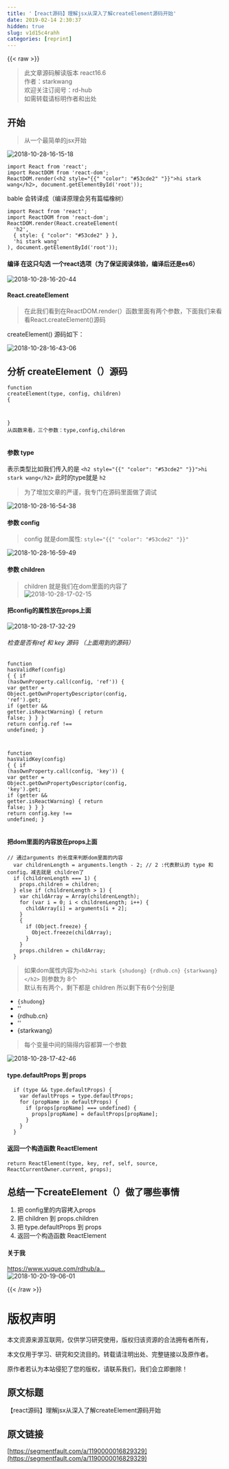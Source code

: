 ```yaml
---
title: '【react源码】理解jsx从深入了解createElement源码开始' 
date: 2019-02-14 2:30:37
hidden: true
slug: v1d15c4rahh
categories: [reprint]
---
```


{{< raw >}}

                    
<blockquote>此文章源码解读版本 react16.6<br>作者：starkwang<br>欢迎关注订阅号：rd-hub<br>如需转载请标明作者和出处</blockquote>
<h2 id="articleHeader0">开始</h2>
<blockquote>从一个最简单的jsx开始</blockquote>
<p><span class="img-wrap"><img data-src="http://md.shudong.wang/2018-10-28-16-15-18.png" src="https://static.alili.techhttp://md.shudong.wang/2018-10-28-16-15-18.png" alt="2018-10-28-16-15-18" title="2018-10-28-16-15-18" style="cursor: pointer; display: inline;"></span></p>
<div class="widget-codetool" style="display:none;">
      <div class="widget-codetool--inner">
      <span class="selectCode code-tool" data-toggle="tooltip" data-placement="top" title="" data-original-title="全选"></span>
      <span type="button" class="copyCode code-tool" data-toggle="tooltip" data-placement="top" data-clipboard-text="import React from 'react';
import ReactDOM from 'react-dom';
ReactDOM.render(<h2 style="{{" &quot;color&quot;: &quot;#53cde2&quot; "}}">hi stark wang</h2>, document.getElementById('root'));" title="" data-original-title="复制"></span>
      <span type="button" class="saveToNote code-tool" data-toggle="tooltip" data-placement="top" title="" data-original-title="放进笔记"></span>
      </div>
      </div><pre class="hljs javascript"><code><span class="hljs-keyword">import</span> React <span class="hljs-keyword">from</span> <span class="hljs-string">'react'</span>;
<span class="hljs-keyword">import</span> ReactDOM <span class="hljs-keyword">from</span> <span class="hljs-string">'react-dom'</span>;
ReactDOM.render(<span class="xml"><span class="hljs-tag">&lt;<span class="hljs-name">h2</span> <span class="hljs-attr">style</span>=<span class="hljs-string">"{{"</span> "<span class="hljs-attr">color</span>"<span class="hljs-attr">:</span> "#<span class="hljs-attr">53cde2</span>" "}}"&gt;</span>hi stark wang<span class="hljs-tag">&lt;/<span class="hljs-name">h2</span>&gt;</span></span>, <span class="hljs-built_in">document</span>.getElementById(<span class="hljs-string">'root'</span>));</code></pre>
<p>bable 会转译成（编译原理会另有篇幅橡树）</p>
<div class="widget-codetool" style="display:none;">
      <div class="widget-codetool--inner">
      <span class="selectCode code-tool" data-toggle="tooltip" data-placement="top" title="" data-original-title="全选"></span>
      <span type="button" class="copyCode code-tool" data-toggle="tooltip" data-placement="top" data-clipboard-text="import React from 'react';
import ReactDOM from 'react-dom';
ReactDOM.render(React.createElement(
  'h2',
  { style: { &quot;color&quot;: &quot;#53cde2&quot; } },
  'hi stark wang'
), document.getElementById('root'));" title="" data-original-title="复制"></span>
      <span type="button" class="saveToNote code-tool" data-toggle="tooltip" data-placement="top" title="" data-original-title="放进笔记"></span>
      </div>
      </div><pre class="hljs coffeescript"><code><span class="hljs-keyword">import</span> React <span class="hljs-keyword">from</span> <span class="hljs-string">'react'</span>;
<span class="hljs-keyword">import</span> ReactDOM <span class="hljs-keyword">from</span> <span class="hljs-string">'react-dom'</span>;
ReactDOM.render(React.createElement(
  <span class="hljs-string">'h2'</span>,
  { style: { <span class="hljs-string">"color"</span>: <span class="hljs-string">"#53cde2"</span> } },
  <span class="hljs-string">'hi stark wang'</span>
), <span class="hljs-built_in">document</span>.getElementById(<span class="hljs-string">'root'</span>));</code></pre>
<h4>编译 在这只勾选 一个react选项（为了保证阅读体验，编译后还是es6）</h4>
<p><span class="img-wrap"><img data-src="http://md.shudong.wang/2018-10-28-16-20-44.png" src="https://static.alili.techhttp://md.shudong.wang/2018-10-28-16-20-44.png" alt="2018-10-28-16-20-44" title="2018-10-28-16-20-44" style="cursor: pointer; display: inline;"></span></p>
<h4>React.createElement</h4>
<blockquote>在此我们看到在ReactDOM.render(）函数里面有两个参数，下面我们来看看React.createElement()源码</blockquote>
<p>createElement() 源码如下：</p>
<p><span class="img-wrap"><img data-src="http://md.shudong.wang/2018-10-28-16-43-06.png" src="https://static.alili.techhttp://md.shudong.wang/2018-10-28-16-43-06.png" alt="2018-10-28-16-43-06" title="2018-10-28-16-43-06" style="cursor: pointer; display: inline;"></span></p>
<h2 id="articleHeader1">分析 createElement（）源码</h2>
<div class="widget-codetool" style="display:none;">
      <div class="widget-codetool--inner">
      <span class="selectCode code-tool" data-toggle="tooltip" data-placement="top" title="" data-original-title="全选"></span>
      <span type="button" class="copyCode code-tool" data-toggle="tooltip" data-placement="top" data-clipboard-text="function createElement(type, config, children) {

}
从函数来看，三个参数：type,config,children
" title="" data-original-title="复制"></span>
      <span type="button" class="saveToNote code-tool" data-toggle="tooltip" data-placement="top" title="" data-original-title="放进笔记"></span>
      </div>
      </div><pre class="hljs elm"><code><span class="hljs-title">function</span> createElement(<span class="hljs-keyword">type</span>, config, children) {

}
从函数来看，三个参数：<span class="hljs-keyword">type</span>,config,children
</code></pre>
<h4>参数 type</h4>
<p>表示类型比如我们传入的是 <code>&lt;h2 style="{{" "color": "#53cde2" "}}"&gt;hi stark wang&lt;/h2&gt;</code> 此时的type就是 <code>h2</code></p>
<blockquote>为了增加文章的严谨，我专门在源码里面做了调试</blockquote>
<p><span class="img-wrap"><img data-src="http://md.shudong.wang/2018-10-28-16-54-38.png" src="https://static.alili.techhttp://md.shudong.wang/2018-10-28-16-54-38.png" alt="2018-10-28-16-54-38" title="2018-10-28-16-54-38" style="cursor: pointer; display: inline;"></span></p>
<h4>参数 config</h4>
<blockquote>config 就是dom属性: <code>style="{{" "color": "#53cde2" "}}"</code>
</blockquote>
<p><span class="img-wrap"><img data-src="http://md.shudong.wang/2018-10-28-16-59-49.png" src="https://static.alili.techhttp://md.shudong.wang/2018-10-28-16-59-49.png" alt="2018-10-28-16-59-49" title="2018-10-28-16-59-49" style="cursor: pointer;"></span></p>
<h4>参数 children</h4>
<blockquote>children 就是我们在dom里面的内容了<br><span class="img-wrap"><img data-src="http://md.shudong.wang/2018-10-28-17-02-15.png" src="https://static.alili.techhttp://md.shudong.wang/2018-10-28-17-02-15.png" alt="2018-10-28-17-02-15" title="2018-10-28-17-02-15" style="cursor: pointer;"></span>
</blockquote>
<h4>把config的属性放在props上面</h4>
<p><span class="img-wrap"><img data-src="http://md.shudong.wang/2018-10-28-17-32-29.png" src="https://static.alili.techhttp://md.shudong.wang/2018-10-28-17-32-29.png" alt="2018-10-28-17-32-29" title="2018-10-28-17-32-29" style="cursor: pointer;"></span></p>
<h6>检查是否有ref 和 key 源码 （上面用到的源码）</h6>
<div class="widget-codetool" style="display:none;">
      <div class="widget-codetool--inner">
      <span class="selectCode code-tool" data-toggle="tooltip" data-placement="top" title="" data-original-title="全选"></span>
      <span type="button" class="copyCode code-tool" data-toggle="tooltip" data-placement="top" data-clipboard-text="function hasValidRef(config) {
  {
    if (hasOwnProperty.call(config, 'ref')) {
      var getter = Object.getOwnPropertyDescriptor(config, 'ref').get;
      if (getter &amp;&amp; getter.isReactWarning) {
        return false;
      }
    }
  }
  return config.ref !== undefined;
}

function hasValidKey(config) {
  {
    if (hasOwnProperty.call(config, 'key')) {
      var getter = Object.getOwnPropertyDescriptor(config, 'key').get;
      if (getter &amp;&amp; getter.isReactWarning) {
        return false;
      }
    }
  }
  return config.key !== undefined;
}" title="" data-original-title="复制"></span>
      <span type="button" class="saveToNote code-tool" data-toggle="tooltip" data-placement="top" title="" data-original-title="放进笔记"></span>
      </div>
      </div><pre class="hljs javascript"><code><span class="hljs-function"><span class="hljs-keyword">function</span> <span class="hljs-title">hasValidRef</span>(<span class="hljs-params">config</span>) </span>{
  {
    <span class="hljs-keyword">if</span> (hasOwnProperty.call(config, <span class="hljs-string">'ref'</span>)) {
      <span class="hljs-keyword">var</span> getter = <span class="hljs-built_in">Object</span>.getOwnPropertyDescriptor(config, <span class="hljs-string">'ref'</span>).get;
      <span class="hljs-keyword">if</span> (getter &amp;&amp; getter.isReactWarning) {
        <span class="hljs-keyword">return</span> <span class="hljs-literal">false</span>;
      }
    }
  }
  <span class="hljs-keyword">return</span> config.ref !== <span class="hljs-literal">undefined</span>;
}

<span class="hljs-function"><span class="hljs-keyword">function</span> <span class="hljs-title">hasValidKey</span>(<span class="hljs-params">config</span>) </span>{
  {
    <span class="hljs-keyword">if</span> (hasOwnProperty.call(config, <span class="hljs-string">'key'</span>)) {
      <span class="hljs-keyword">var</span> getter = <span class="hljs-built_in">Object</span>.getOwnPropertyDescriptor(config, <span class="hljs-string">'key'</span>).get;
      <span class="hljs-keyword">if</span> (getter &amp;&amp; getter.isReactWarning) {
        <span class="hljs-keyword">return</span> <span class="hljs-literal">false</span>;
      }
    }
  }
  <span class="hljs-keyword">return</span> config.key !== <span class="hljs-literal">undefined</span>;
}</code></pre>
<h4>把dom里面的内容放在props上面</h4>
<div class="widget-codetool" style="display:none;">
      <div class="widget-codetool--inner">
      <span class="selectCode code-tool" data-toggle="tooltip" data-placement="top" title="" data-original-title="全选"></span>
      <span type="button" class="copyCode code-tool" data-toggle="tooltip" data-placement="top" data-clipboard-text="// 通过arguments 的长度来判断dom里面的内容
  var childrenLength = arguments.length - 2; // 2 :代表默认的 type 和 config，减去就是 children了
  if (childrenLength === 1) {
    props.children = children;
  } else if (childrenLength > 1) {
    var childArray = Array(childrenLength);
    for (var i = 0; i < childrenLength; i++) {
      childArray[i] = arguments[i + 2];
    }
    {
      if (Object.freeze) {
        Object.freeze(childArray);
      }
    }
    props.children = childArray;
  }" title="" data-original-title="复制"></span>
      <span type="button" class="saveToNote code-tool" data-toggle="tooltip" data-placement="top" title="" data-original-title="放进笔记"></span>
      </div>
      </div><pre class="hljs javascript"><code><span class="hljs-comment">// 通过arguments 的长度来判断dom里面的内容</span>
  <span class="hljs-keyword">var</span> childrenLength = <span class="hljs-built_in">arguments</span>.length - <span class="hljs-number">2</span>; <span class="hljs-comment">// 2 :代表默认的 type 和 config，减去就是 children了</span>
  <span class="hljs-keyword">if</span> (childrenLength === <span class="hljs-number">1</span>) {
    props.children = children;
  } <span class="hljs-keyword">else</span> <span class="hljs-keyword">if</span> (childrenLength &gt; <span class="hljs-number">1</span>) {
    <span class="hljs-keyword">var</span> childArray = <span class="hljs-built_in">Array</span>(childrenLength);
    <span class="hljs-keyword">for</span> (<span class="hljs-keyword">var</span> i = <span class="hljs-number">0</span>; i &lt; childrenLength; i++) {
      childArray[i] = <span class="hljs-built_in">arguments</span>[i + <span class="hljs-number">2</span>];
    }
    {
      <span class="hljs-keyword">if</span> (<span class="hljs-built_in">Object</span>.freeze) {
        <span class="hljs-built_in">Object</span>.freeze(childArray);
      }
    }
    props.children = childArray;
  }</code></pre>
<blockquote>如果dom属性内容为<code>&lt;h2&gt;hi stark {shudong} {rdhub.cn} {starkwang}&lt;/h2&gt;</code> 则参数为 8个<br>默认有有两个，剩下都是 children 所以剩下有6个分别是</blockquote>
<ul>
<li><code>{shudong}</code></li>
<li>''</li>
<li>{rdhub.cn}</li>
<li>''</li>
<li>{starkwang}</li>
</ul>
<blockquote>每个变量中间的隔得内容都算一个参数</blockquote>
<p><span class="img-wrap"><img data-src="http://md.shudong.wang/2018-10-28-17-42-46.png" src="https://static.alili.techhttp://md.shudong.wang/2018-10-28-17-42-46.png" alt="2018-10-28-17-42-46" title="2018-10-28-17-42-46" style="cursor: pointer;"></span></p>
<h4>type.defaultProps 到 props</h4>
<div class="widget-codetool" style="display:none;">
      <div class="widget-codetool--inner">
      <span class="selectCode code-tool" data-toggle="tooltip" data-placement="top" title="" data-original-title="全选"></span>
      <span type="button" class="copyCode code-tool" data-toggle="tooltip" data-placement="top" data-clipboard-text="  if (type &amp;&amp; type.defaultProps) {
    var defaultProps = type.defaultProps;
    for (propName in defaultProps) {
      if (props[propName] === undefined) {
        props[propName] = defaultProps[propName];
      }
    }
  }" title="" data-original-title="复制"></span>
      <span type="button" class="saveToNote code-tool" data-toggle="tooltip" data-placement="top" title="" data-original-title="放进笔记"></span>
      </div>
      </div><pre class="hljs typescript"><code>  <span class="hljs-keyword">if</span> (<span class="hljs-keyword">type</span> &amp;&amp; <span class="hljs-keyword">type</span>.defaultProps) {
    <span class="hljs-keyword">var</span> defaultProps = <span class="hljs-keyword">type</span>.defaultProps;
    <span class="hljs-keyword">for</span> (propName <span class="hljs-keyword">in</span> defaultProps) {
      <span class="hljs-keyword">if</span> (props[propName] === <span class="hljs-literal">undefined</span>) {
        props[propName] = defaultProps[propName];
      }
    }
  }</code></pre>
<h4>返回一个构造函数 ReactElement</h4>
<div class="widget-codetool" style="display:none;">
      <div class="widget-codetool--inner">
      <span class="selectCode code-tool" data-toggle="tooltip" data-placement="top" title="" data-original-title="全选"></span>
      <span type="button" class="copyCode code-tool" data-toggle="tooltip" data-placement="top" data-clipboard-text=" return ReactElement(type, key, ref, self, source, ReactCurrentOwner.current, props);" title="" data-original-title="复制"></span>
      <span type="button" class="saveToNote code-tool" data-toggle="tooltip" data-placement="top" title="" data-original-title="放进笔记"></span>
      </div>
      </div><pre class="hljs bash"><code style="word-break: break-word; white-space: initial;"> <span class="hljs-built_in">return</span> ReactElement(<span class="hljs-built_in">type</span>, key, ref, self, <span class="hljs-built_in">source</span>, ReactCurrentOwner.current, props);</code></pre>
<h2 id="articleHeader2">总结一下createElement（）做了哪些事情</h2>
<ol>
<li>把 config里的内容拷入props</li>
<li>把 children 到 props.children</li>
<li>把 type.defaultProps 到 props</li>
<li>返回一个构造函数 ReactElement</li>
</ol>
<h4>关于我</h4>
<p><a href="https://www.yuque.com/rdhub/about/info" rel="nofollow noreferrer" target="_blank">https://www.yuque.com/rdhub/a...</a><br><span class="img-wrap"><img data-src="http://md.shudong.wang/2018-10-20-19-06-01.png" src="https://static.alili.techhttp://md.shudong.wang/2018-10-20-19-06-01.png" alt="2018-10-20-19-06-01" title="2018-10-20-19-06-01" style="cursor: pointer; display: inline;"></span></p>

                
{{< /raw >}}

# 版权声明
本文资源来源互联网，仅供学习研究使用，版权归该资源的合法拥有者所有，

本文仅用于学习、研究和交流目的。转载请注明出处、完整链接以及原作者。

原作者若认为本站侵犯了您的版权，请联系我们，我们会立即删除！

## 原文标题
【react源码】理解jsx从深入了解createElement源码开始

## 原文链接
[https://segmentfault.com/a/1190000016829329](https://segmentfault.com/a/1190000016829329)

